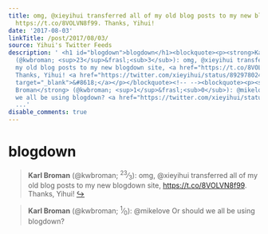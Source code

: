 ```yaml
---
title: omg, @xieyihui transferred all of my old blog posts to my new blogdown site,
  https://t.co/8VOLVN8f99. Thanks, Yihui!
date: '2017-08-03'
linkTitle: /post/2017/08/03/
source: Yihui's Twitter Feeds
description: ' <h1 id="blogdown">blogdown</h1><blockquote><p><strong>Karl Broman</strong>
  (@kwbroman; <sup>23</sup>&frasl;<sub>3</sub>): omg, @xieyihui transferred all of
  my old blog posts to my new blogdown site, <a href="https://t.co/8VOLVN8f99" target="_blank">https://t.co/8VOLVN8f99</a>.
  Thanks, Yihui! <a href="https://twitter.com/xieyihui/status/892978024811024385"
  target="_blank">&#8618;</a></p></blockquote><!-- --><blockquote><p><strong>Karl
  Broman</strong> (@kwbroman; <sup>1</sup>&frasl;<sub>0</sub>): @mikelove Or should
  we all be using blogdown? <a href="https://twitter.com/xieyihui/status/89292853
  ...'
disable_comments: true
---
```

 <h1 id="blogdown">blogdown</h1><blockquote><p><strong>Karl Broman</strong> (@kwbroman; <sup>23</sup>&frasl;<sub>3</sub>): omg, @xieyihui transferred all of my old blog posts to my new blogdown site, <a href="https://t.co/8VOLVN8f99" target="_blank">https://t.co/8VOLVN8f99</a>. Thanks, Yihui! <a href="https://twitter.com/xieyihui/status/892978024811024385" target="_blank">&#8618;</a></p></blockquote><!-- --><blockquote><p><strong>Karl Broman</strong> (@kwbroman; <sup>1</sup>&frasl;<sub>0</sub>): @mikelove Or should we all be using blogdown? <a href="https://twitter.com/xieyihui/status/89292853 ...